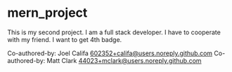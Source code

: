# mern_project
This is my second project.
I  am a  full stack developer.
I have to cooperate with my friend.
I want to get 4th badge.


Co-authored-by: Joel Califa <602352+califa@users.noreply.github.com>
Co-authored-by: Matt Clark <44023+mclark@users.noreply.github.com>
